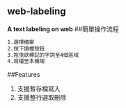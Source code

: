 ## web-labeling
**A text labeling on web**
##簡單操作流程
```bash
1.選擇檔案
2.按下讀檔按鈕
3.拖曳欲標記的字詞至4個區域
4.寫檔至本機端
```
##Features
1. 支援暫存檔寫入
2. 支援整行選取刪除
